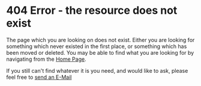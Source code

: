 # 404 Error - the resource does not exist

The page which you are looking on does not exist. Either you are looking for something which never existed in the first place, or something which has been moved or deleted. You may be able to find what you are looking for by navigating from the [Home Page](https://tomprobyn.uk).

If you still can't find whatever it is you need, and would like to ask, please feel free to [send an E-Mail](https://tomprobyn.uk/email)
